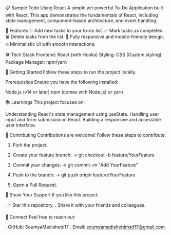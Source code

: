 📋 Sample Todo Using React
A simple yet powerful To-Do Application built with React. This app demonstrates the fundamentals of React, including state management, component-based architecture, and event handling.

🎯 Features
✨ Add new tasks to your to-do list.
✅ Mark tasks as completed.
🗑️ Delete tasks from the list.
📱 Fully responsive and mobile-friendly design.
🔥 Minimalistic UI with smooth interactions.

🛠️ Tech Stack
Frontend: React (with Hooks)
Styling: CSS (Custom styling)
Package Manager: npm/yarn


🚀 Getting Started
Follow these steps to run the project locally.

Prerequisites
Ensure you have the following installed:

Node.js (v14 or later)
npm (comes with Node.js) or yarn

📚 Learnings
This project focuses on:

Understanding React's state management using useState.
Handling user input and form submission in React.
Building a responsive and accessible user interface.

🙌 Contributing
Contributions are welcome! Follow these steps to contribute:

1. Fork the project.
  
2. Create your feature branch:
-> git checkout -b feature/YourFeature
   
3. Commit your changes:
-> git commit -m "Add YourFeature"
   
4. Push to the branch:
-> git push origin feature/YourFeature
   
5. Open a Pull Request.


🌟 Show Your Support
If you like this project:

. ⭐ Star this repository.
. Share it with your friends and colleagues.

🤝 Connect
Feel free to reach out:

. GitHub: SoumyaMadishetti17
. Email: soumyamadishettimsd17@gmail.com
